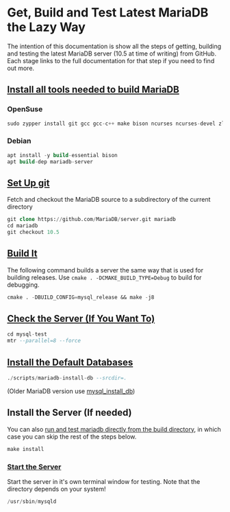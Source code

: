 # Get, Build and Test Latest MariaDB the Lazy Way

The intention of this documentation is show all the steps of getting, building and testing the latest MariaDB server (10.5 at time of writing) from GitHub.  Each stage links to the full documentation for that step if you need to find out more.

## [Install all tools needed to build MariaDB](/mariadb-administration/getting-installing-and-upgrading-mariadb/compiling-mariadb-from-source/Build_Environment_Setup_for_Linux/)

### OpenSuse

```sql
sudo zypper install git gcc gcc-c++ make bison ncurses ncurses-devel zlib-devel libevent-devel cmake openssl
```

### Debian

```sql
apt install -y build-essential bison
apt build-dep mariadb-server 
```

## [Set Up git](/kb/en/using-git/)

Fetch and checkout the MariaDB source to a subdirectory of the current directory

```sql
git clone https://github.com/MariaDB/server.git mariadb
cd mariadb
git checkout 10.5
```

## [Build It](/mariadb-administration/getting-installing-and-upgrading-mariadb/compiling-mariadb-from-source/generic-build-instructions/)

The following command builds a server the same way that is used for building releases. Use `cmake . -DCMAKE_BUILD_TYPE=Debug` to build for debugging.

```sql
cmake . -DBUILD_CONFIG=mysql_release && make -j8
```

## [Check the Server (If You Want To)](%5Bmysql-test)

```sql
cd mysql-test
mtr --parallel=8 --force
```

## [Install the Default Databases](/clients-utilities/mariadb-install-db/)

```sql
./scripts/mariadb-install-db --srcdir=.
```

(Older MariaDB version use [mysql_install_db](/clients-utilities/mysql_install_db/))

## Install the Server (If needed)

You can also [run and test mariadb directly from the build directory](/mariadb-administration/getting-installing-and-upgrading-mariadb/starting-and-stopping-mariadb/running-mariadb-from-the-build-directory/), in which case you can skip the rest of the steps below.

```sql
make install
```

### [Start the Server](/mariadb-administration/getting-installing-and-upgrading-mariadb/starting-and-stopping-mariadb/starting-and-stopping-mariadb-automatically/)

Start the server in it's own terminal window for testing. Note that the directory depends on your system!

```sql
/usr/sbin/mysqld
```